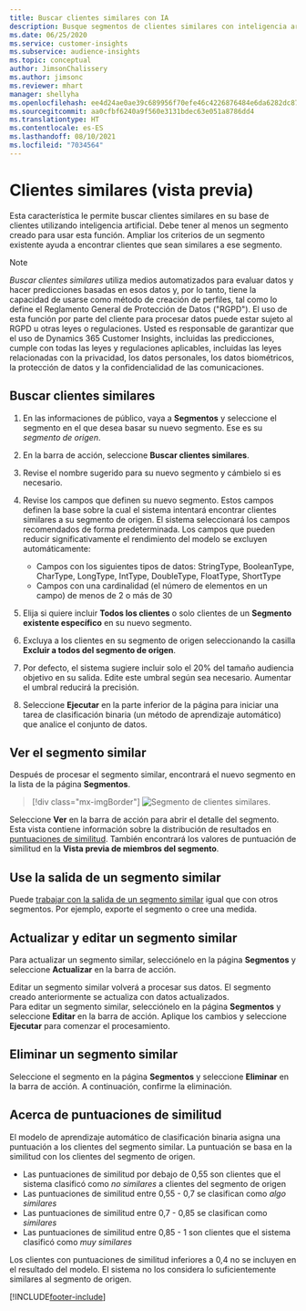 ```yaml
---
title: Buscar clientes similares con IA
description: Busque segmentos de clientes similares con inteligencia artificial.
ms.date: 06/25/2020
ms.service: customer-insights
ms.subservice: audience-insights
ms.topic: conceptual
author: JimsonChalissery
ms.author: jimsonc
ms.reviewer: mhart
manager: shellyha
ms.openlocfilehash: ee4d24ae0ae39c689956f70efe46c4226876484e6da6282dc874cec37bd287e2
ms.sourcegitcommit: aa0cfbf6240a9f560e3131bdec63e051a8786dd4
ms.translationtype: HT
ms.contentlocale: es-ES
ms.lasthandoff: 08/10/2021
ms.locfileid: "7034564"
---
```

# <a name="similar-customers-preview"></a>Clientes similares (vista previa)

Esta característica le permite buscar clientes similares en su base de clientes utilizando inteligencia artificial. Debe tener al menos un segmento creado para usar esta función. Ampliar los criterios de un segmento existente ayuda a encontrar clientes que sean similares a ese segmento.

> [!NOTE]
> *Buscar clientes similares* utiliza medios automatizados para evaluar datos y hacer predicciones basadas en esos datos y, por lo tanto, tiene la capacidad de usarse como método de creación de perfiles, tal como lo define el Reglamento General de Protección de Datos ("RGPD"). El uso de esta función por parte del cliente para procesar datos puede estar sujeto al RGPD u otras leyes o regulaciones. Usted es responsable de garantizar que el uso de Dynamics 365 Customer Insights, incluidas las predicciones, cumple con todas las leyes y regulaciones aplicables, incluidas las leyes relacionadas con la privacidad, los datos personales, los datos biométricos, la protección de datos y la confidencialidad de las comunicaciones.

## <a name="finding-similar-customers"></a>Buscar clientes similares

1. En las informaciones de público, vaya a **Segmentos** y seleccione el segmento en el que desea basar su nuevo segmento. Ese es su *segmento de origen*.

1. En la barra de acción, seleccione **Buscar clientes similares**.

1. Revise el nombre sugerido para su nuevo segmento y cámbielo si es necesario.

1. Revise los campos que definen su nuevo segmento. Estos campos definen la base sobre la cual el sistema intentará encontrar clientes similares a su segmento de origen. El sistema seleccionará los campos recomendados de forma predeterminada.
  Los campos que pueden reducir significativamente el rendimiento del modelo se excluyen automáticamente:
  
   - Campos con los siguientes tipos de datos: StringType, BooleanType, CharType, LongType, IntType, DoubleType, FloatType, ShortType
   - Campos con una cardinalidad (el número de elementos en un campo) de menos de 2 o más de 30

1. Elija si quiere incluir **Todos los clientes** o solo clientes de un **Segmento existente específico** en su nuevo segmento.

1. Excluya a los clientes en su segmento de origen seleccionando la casilla **Excluir a todos del segmento de origen**.

1. Por defecto, el sistema sugiere incluir solo el 20% del tamaño audiencia objetivo en su salida. Edite este umbral según sea necesario. Aumentar el umbral reducirá la precisión.

1. Seleccione **Ejecutar** en la parte inferior de la página para iniciar una tarea de clasificación binaria (un método de aprendizaje automático) que analice el conjunto de datos.

## <a name="view-the-similar-segment"></a>Ver el segmento similar

Después de procesar el segmento similar, encontrará el nuevo segmento en la lista de la página **Segmentos**.

> [!div class="mx-imgBorder"]
> ![Segmento de clientes similares.](media/expanded-segment.png "Segmento de clientes similares")

Seleccione **Ver** en la barra de acción para abrir el detalle del segmento. Esta vista contiene información sobre la distribución de resultados en [puntuaciones de similitud](#about-similarity-scores). También encontrará los valores de puntuación de similitud en la **Vista previa de miembros del segmento**.

## <a name="use-the-output-of-a-similar-segment"></a>Use la salida de un segmento similar

Puede [trabajar con la salida de un segmento similar](segments.md) igual que con otros segmentos. Por ejemplo, exporte el segmento o cree una medida.

## <a name="refresh-and-edit-a-similar-segment"></a>Actualizar y editar un segmento similar

Para actualizar un segmento similar, selecciónelo en la página **Segmentos** y seleccione **Actualizar** en la barra de acción.

Editar un segmento similar volverá a procesar sus datos. El segmento creado anteriormente se actualiza con datos actualizados.    
Para editar un segmento similar, selecciónelo en la página **Segmentos** y seleccione **Editar** en la barra de acción. Aplique los cambios y seleccione **Ejecutar** para comenzar el procesamiento.

## <a name="delete-a-similar-segment"></a>Eliminar un segmento similar

Seleccione el segmento en la página **Segmentos** y seleccione **Eliminar** en la barra de acción. A continuación, confirme la eliminación.

## <a name="about-similarity-scores"></a>Acerca de puntuaciones de similitud

El modelo de aprendizaje automático de clasificación binaria asigna una puntuación a los clientes del segmento similar. La puntuación se basa en la similitud con los clientes del segmento de origen.

- Las puntuaciones de similitud por debajo de 0,55 son clientes que el sistema clasificó como *no similares* a clientes del segmento de origen
- Las puntuaciones de similitud entre 0,55 - 0,7 se clasifican como *algo similares*
- Las puntuaciones de similitud entre 0,7 - 0,85 se clasifican como *similares*
- Las puntuaciones de similitud entre 0,85 - 1 son clientes que el sistema clasificó como *muy similares*

Los clientes con puntuaciones de similitud inferiores a 0,4 no se incluyen en el resultado del modelo. El sistema no los considera lo suficientemente similares al segmento de origen.


[!INCLUDE[footer-include](../includes/footer-banner.md)]